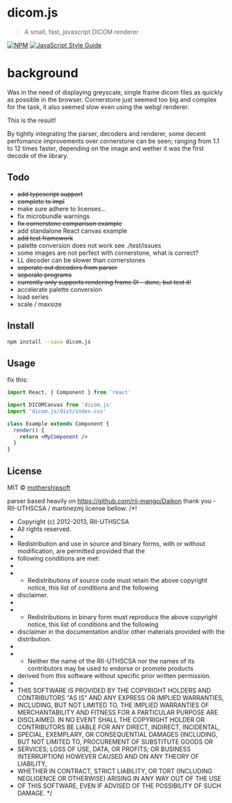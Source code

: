 # dicom.js

> A small, fast, javascript DICOM renderer

[![NPM](https://img.shields.io/npm/v/dicom.js.svg)](https://www.npmjs.com/package/dicom.js) [![JavaScript Style Guide](https://img.shields.io/badge/code_style-standard-brightgreen.svg)](https://standardjs.com)


# background
Was in the need of displaying greyscale, single frame dicom files as quickly as possible in the browser.  Cornerstone just seemed too big and complex for the task, it also seemed slow even using the webgl renderer.

This is the result!

By tightly integrating the parser, decoders and renderer, some decent perfomance improvements over cornerstone can be seen; ranging from 1.1 to 12 times faster, depending on the image and wether it was the first decode of the library.

## Todo
- ~~add typescript support~~
- ~~complete ts impl~~
- make sure adhere to licenses...
- fix microbundle warnings
- ~~fix cornerstone comparison example~~
- add standalone React canvas example
- ~~add test framework~~
- palette conversion does not work see ./test/issues
- some images are not perfect with cornerstone, what is correct?
- LL decoder can be slower than cornerstones
- ~~seperate out decoders from parser~~
- ~~seperate programs~~
- ~~currently only supports rendering frame 0! - done, but test it!~~
- accelerate palette conversion
- load series
- scale / maxsize


## Install

```bash
npm install --save dicom.js
```

## Usage

fix this:
```jsx
import React, { Component } from 'react'

import DICOMCanvas from 'dicom.js'
import 'dicom.js/dist/index.css'

class Example extends Component {
  render() {
    return <MyComponent />
  }
}
```

## License

MIT © [mothershipsoft](https://github.com/mothershipsoft)

parser based heavily on https://github.com/rii-mango/Daikon
thank you - RII-UTHSCSA / martinezmj
license bellow:
/*!
 * Copyright (c) 2012-2013, RII-UTHSCSA
 * All rights reserved.
 *
 * Redistribution and use in source and binary forms, with or without modification, are permitted provided that the
 * following conditions are met:
 *
 * - Redistributions of source code must retain the above copyright notice, this list of conditions and the following
 *   disclaimer.
 *
 * - Redistributions in binary form must reproduce the above copyright notice, this list of conditions and the following
 *   disclaimer in the documentation and/or other materials provided with the distribution.
 *
 * - Neither the name of the RII-UTHSCSA nor the names of its contributors may be used to endorse or promote products
 *   derived from this software without specific prior written permission.
 *
 * THIS SOFTWARE IS PROVIDED BY THE COPYRIGHT HOLDERS AND CONTRIBUTORS "AS IS" AND ANY EXPRESS OR IMPLIED WARRANTIES,
 * INCLUDING, BUT NOT LIMITED TO, THE IMPLIED WARRANTIES OF MERCHANTABILITY AND FITNESS FOR A PARTICULAR PURPOSE ARE
 * DISCLAIMED. IN NO EVENT SHALL THE COPYRIGHT HOLDER OR CONTRIBUTORS BE LIABLE FOR ANY DIRECT, INDIRECT, INCIDENTAL,
 * SPECIAL, EXEMPLARY, OR CONSEQUENTIAL DAMAGES (INCLUDING, BUT NOT LIMITED TO, PROCUREMENT OF SUBSTITUTE GOODS OR
 * SERVICES; LOSS OF USE, DATA, OR PROFITS; OR BUSINESS INTERRUPTION) HOWEVER CAUSED AND ON ANY THEORY OF LIABILITY,
 * WHETHER IN CONTRACT, STRICT LIABILITY, OR TORT (INCLUDING NEGLIGENCE OR OTHERWISE) ARISING IN ANY WAY OUT OF THE USE
 * OF THIS SOFTWARE, EVEN IF ADVISED OF THE POSSIBILITY OF SUCH DAMAGE.
 */
